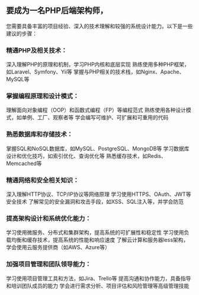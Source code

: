 ## 要成为一名PHP后端架构师，
您需要具备丰富的项目经验、深入的技术理解和较强的系统设计能力。以下是一些建议的步骤：
### 精通PHP及相关技术：
深入理解PHP的原理和机制，学习PHP内核和底层实现
熟练使用多种PHP框架，如Laravel、Symfony、Yii等
掌握与PHP相关的技术栈，如Nginx、Apache、MySQL等
### 掌握编程原理和设计模式：
理解面向对象编程（OOP）和函数式编程（FP）等编程范式
熟练使用各种设计模式，如单例、工厂、观察者等
学会编写可维护、可扩展和可重用的代码
### 熟悉数据库和存储技术：
掌握SQL和NoSQL数据库，如MySQL、PostgreSQL、MongoDB等
学习数据库设计和优化技巧，如索引优化、查询优化等
熟悉缓存技术，如Redis、Memcached等
### 精通网络和安全相关知识：
深入理解HTTP协议、TCP/IP协议等网络原理
学习使用HTTPS、OAuth、JWT等安全技术
了解常见的安全漏洞和攻击手段，如XSS、SQL注入等，并学会防范
### 提高架构设计和系统优化能力：
学习使用微服务、分布式和集群架构，提高系统的可扩展性和稳定性
学习使用负载均衡和缓存技术，提高系统的性能和响应速度
了解云计算和服务器less架构，学会使用云服务提供商（如AWS、Azure等）
### 加强项目管理和团队领导能力：
学习使用项目管理工具和方法，如Jira、Trello等
提高沟通和协作能力，具备指导和培训团队成员的能力
学会进行需求分析、项目评估和风险管理等高级管理技能